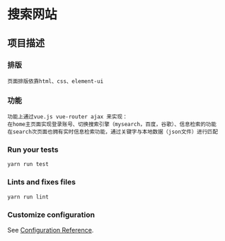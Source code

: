 # 搜索网站

## 项目描述
### 排版
```
页面排版依靠html、css、element-ui
```

### 功能
```
功能上通过vue.js vue-router ajax 来实现：
在home主页面实现登录账号、切换搜索引擎（mysearch，百度，谷歌）、信息检索的功能
在search次页面也拥有实时信息检索功能，通过关键字与本地数据（json文件）进行匹配
```

### Run your tests
```
yarn run test
```

### Lints and fixes files
```
yarn run lint
```

### Customize configuration
See [Configuration Reference](https://cli.vuejs.org/config/).
